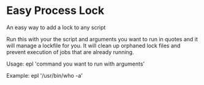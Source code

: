 Easy Process Lock
=========

An easy way to add a lock to any script

Run this with your the script and arguments you want to run in quotes and it will manage a lockfile for you.
It will clean up orphaned lock files and prevent execution of jobs that are already running. 


Usage: epl 'command you want to run with arguments'

Example: epl '/usr/bin/who -a'
